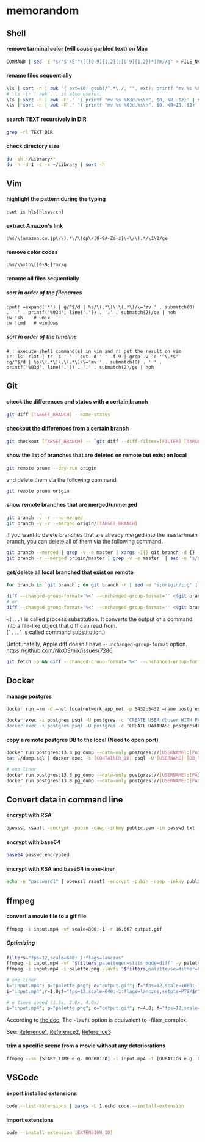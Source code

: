 # memorandom

## Shell
#### remove tarminal color (will cause garbled text) on Mac
```sh
COMMAND | sed -E "s/"$'\E'"\[([0-9]{1,2}(;[0-9]{1,2})*)?m//g" > FILE_NAME
```

#### rename files sequentially
```sh
\ls | sort -n | awk '{ ext=$0; gsub(/^.*\./, "", ext); printf "mv %s %03d.%s\n", $0, NR, ext }' | sh
# \ls -tr | awk ... is also useful.
\ls | sort -n | awk -F'.' '{ printf "mv %s %03d.%s\n", $0, NR, $2}' | sh
\ls | sort -n | awk -F'.' '{ printf "mv %s %03d.%s\n", $0, NR+20, $2}' | sh
```

#### search TEXT recursively in DIR
```sh
grep -rl TEXT DIR
```

#### check directory size
```sh
du -sh ~/Library/*
du -h -d 1 -c -x ~/Library | sort -h
```

## Vim

#### highlight the pattern during the typing
```
:set is hls[hlsearch]
```

#### extract Amazon's link
```
:%s/\(amazon.co.jp\/\).*\/\(dp\/[0-9A-Za-z]\+\/\).*/\1\2/ge 
```

#### remove color codes
```
:%s/\%x1b\[[0-9;]*m//g
```

#### rename all files sequentially
##### sort in order of the filenames
```
:put! =expand('*') | g/^$/d | %s/\(.*\)\.\(.*\)/\='mv ' . submatch(0) . ' ' . printf('%03d', line('.')) . '.' . submatch(2)/ge | noh
:w !sh    # unix
:w !cmd   # windows
```

##### sort in order of the timeline
```
# ! execute shell command(s) in vim and r! put the result on vim
:r! ls -rlat | tr -s ' ' | cut -d ' ' -f 9 | grep -v -e '^\.*$'
:g/^$/d | %s/\(.*\)\.\(.*\)/\='mv ' . submatch(0) . ' ' . printf('%03d', line('.')) . '.' . submatch(2)/ge | noh
```

## Git

#### check the differences and status with a certain branch
```sh
git diff [TARGET_BRANCH] --name-status
```

#### checkout the differences from a certain branch
```sh
git checkout [TARGET_BRANCH] -- `git diff --diff-filter=[FILTER] [TARGET_BRANCH] --name-only`
```

#### show the list of branches that are deleted on remote but exist on local
```sh
git remote prune --dry-run origin
```
and delete them via the following command.
```sh
git remote prune origin
```

#### show remote branches that are merged/unmerged
```sh
git branch -v -r --no-merged
git branch -v -r --merged origin/[TARGET_BRANCH]
```

if you want to delete branches that are already merged into the master/main branch, you can delete all of them via the following command.
```sh
git branch --merged | grep -v -e master | xargs -I{} git branch -d {}
git branch -r --merged origin/master | grep -v -e master  | sed -e 's/origin\///g' | xargs -I{} git branch -d {}
```

#### get/delete all local branched that exist on remote
```sh
for branch in `git branch`; do git branch -r | sed -e 's;origin/;;g' | grep -ow "$branch" | uniq ; done
```

```sh
diff --changed-group-format='%<' --unchanged-group-format='' <(git branch | sed -e 's/^[ \*]*//') <(for branch in `git branch`; do git branch -r | sed -e 's;origin/;;g' | grep -ow "$branch" | uniq ; done) | xargs -I{} git branch -d {}
# or
diff --changed-group-format='%<' --unchanged-group-format='' <(git branch | sed -e 's/^[ \*]*//') <(git branch -r | sed -e 's;^.*origin/;;g') | xargs -I{} git branch -d {}
```
`<(...)` is called process substitution. It converts the output of a command into a file-like object that diff can read from.<br>
(`` `...` `` is called command substitution.)

Unfotunatelly, Apple diff doesn't have `--unchanged-group-format` option.
https://github.com/NixOS/nix/issues/7286
```sh
git fetch -p && diff --changed-group-format='%<' --unchanged-group-format='' <(git branch | sed -e 's/^[ \*]*//') <(git branch -r | sed -e 's;^.*origin/;;g') | xargs -I{} git branch -D {}
```

## Docker
#### manage postgres
```sh
docker run —rm -d —net localnetwork_app_net -p 5432:5432 —name postgres -v ~/postgresql_data:/var/lib/postgresql/data -e POSTGRES_PASSWORD=password postgres:13.3

docker exec -i postgres psql -U postgres -c "CREATE USER dbuser WITH PASSWORD 'password'
docker exec -i postgres psql -U postgres -c "CREATE DATABASE postgresdb"

```

#### copy a remote postgres DB to the local (Need to open port)
```sh
docker run postgres:13.8 pg_dump --data-only postgres://[USERNAME]:[PASSWORD]@[IP_ADDRESS]:[PORT]/[DB_NAME] > dump.sql
cat ./dump.sql | docker exec -i [CONTAINER_ID] psql -U [USERNAME] [DB_NAME]

# one liner
docker run postgres:13.8 pg_dump --data-only postgres://[USERNAME]:[PASSWORD]@[IP_ADDRESS]:[PORT]/[DB_NAME] | docker exec -i [CONTAINER_ID] psql -U [USERNAME] [DB_NAME]
docker run postgres:13.8 pg_dump --data-only postgres://[USERNAME]:[PASSWORD]@[IP_ADDRESS]:[PORT]/[DB_NAME] | docker exec -i $(docker ps -q -f 'NAME=xxx') psql -U [USERNAME] [DB_NAME]
```

## Convert data in command line

#### encrypt with RSA
```sh
openssl rsautl -encrypt -pubin -oaep -inkey public.pem -in passwd.txt -out passwd.encrypted
```
#### encrypt with base64
```sh
base64 passwd.encrypted
```
#### encrypt with RSA and base64 in one-liner
```sh
echo -n "password1" | openssl rsautl -encrypt -pubin -oaep -inkey public.pem | base64
```

## ffmpeg

#### convert a movie file to a gif file
```sh
ffmpeg -i input.mp4 -vf scale=800:-1 -r 16.667 output.gif
```
##### Optimizing
```sh
filters="fps=12,scale=640:-1:flags=lanczos"
ffmpeg -i input.mp4 -vf "$filters,palettegen=stats_mode=diff" -y palette.png
ffmpeg -i input.mp4 -i palette.png -lavfi "$filters,paletteuse=dither=bayer:bayer_scale=5:diff_mode=rectangle" -y output.gif

# one liner
i="input.mp4"; p="palette.png"; o="output.gif"; f="fps=12,scale=1080:-1:flags=lanczos" && ffmpeg -i $i -vf "$f,palettegen=stats_mode=diff" -y $p && ffmpeg -i $i -i $p -lavfi "$filters,paletteuse=dither=bayer:bayer_scale=5:diff_mode=rectangle" -y $o
i="input.mp4";r=1.0;f="fps=12,scale=640:-1:flags=lanczos,setpts=PTS/$r";p=palette.png; ffmpeg -i $i -vf "$f,palettegen=stats_mode=diff" -af atempo=$r -y $p && ffmpeg -i $i -i $p -lavfi "$f,setpts=PTS/$r,paletteuse=dither=bayer:bayer_scale=5:diff_mode=rectangle" -af atempo=$r -y output.gif

# n times speed (1.5x, 2.0x, 4.0x)
i="input.mp4"; p="palette.png"; o="output.gif"; r=4.0; f="fps=12,scale=640:-1:flags=lanczos,setpts=PTS/$r"; ffmpeg -i $i -vf "$f,palettegen=stats_mode=diff" -af atempo=$r -y $p && ffmpeg -i $i -i $p -lavfi "$f,setpts=PTS/$r,paletteuse=dither=bayer:bayer_scale=5:diff_mode=rectangle" -af atempo=$r -y $o
```
According to [the doc](https://ffmpeg.org/ffmpeg.html), The `-lavfi` option is equivalent to -filter_complex.

See: [Reference1](https://cassidy.codes/blog/2017/04/25/ffmpeg-frames-to-gif-optimization/), [Reference2](https://superuser.com/questions/556029/how-do-i-convert-a-video-to-gif-using-ffmpeg-with-reasonable-quality), [Reference3](https://life.craftz.dog/entry/generating-a-beautiful-gif-from-a-video-with-ffmpeg)

#### trim a specific scene from a movie without any deteriorations
```sh
ffmpeg --ss [START_TIME e.g. 00:00:30] -i input.mp4 -t [DURATION e.g. 00:01:00 -vcodec copy -acodec copy -async 1 output.mp4
```


## VSCode

#### export installed extensions
```sh
code --list-extensions | xargs -L 1 echo code --install-extension
```
#### import extensions
```sh
code --install-extension [EXTENSION_ID]
```
